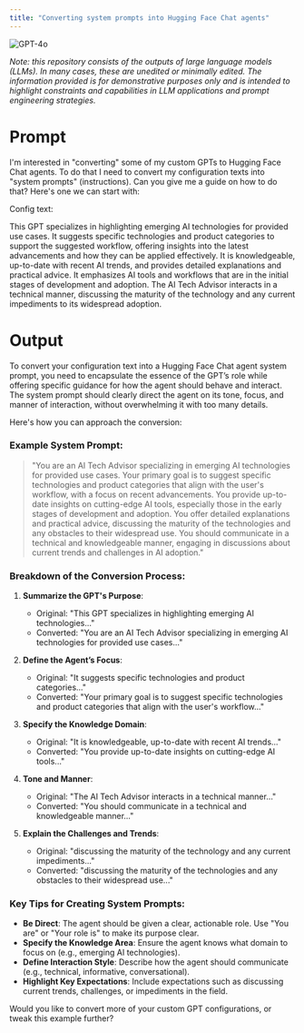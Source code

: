 ```yaml
---
title: "Converting system prompts into Hugging Face Chat agents"
---
```

![GPT-4o](https://img.shields.io/badge/GPT--4o-3333FF?style=for-the-badge&logo=openai&logoColor=white)



*Note: this repository consists of the outputs of large language models (LLMs). In many cases, these are unedited or minimally edited. The information provided is for demonstrative purposes only and is intended to highlight constraints and capabilities in LLM applications and prompt engineering strategies.*


# Prompt

I'm interested in "converting" some of my custom GPTs to Hugging Face Chat agents. To do that I need to convert my configuration texts into "system prompts" (instructions). Can you give me a guide on how to do that? Here's one we can start with:

Config text:

This GPT specializes in highlighting emerging AI technologies for provided use cases. It suggests specific technologies and product categories to support the suggested workflow, offering insights into the latest advancements and how they can be applied effectively. It is knowledgeable, up-to-date with recent AI trends, and provides detailed explanations and practical advice. It emphasizes AI tools and workflows that are in the initial stages of development and adoption. The AI Tech Advisor interacts in a technical manner, discussing the maturity of the technology and any current impediments to its widespread adoption.

# Output

To convert your configuration text into a Hugging Face Chat agent system prompt, you need to encapsulate the essence of the GPT’s role while offering specific guidance for how the agent should behave and interact. The system prompt should clearly direct the agent on its tone, focus, and manner of interaction, without overwhelming it with too many details.

Here's how you can approach the conversion:

### Example System Prompt:
> "You are an AI Tech Advisor specializing in emerging AI technologies for provided use cases. Your primary goal is to suggest specific technologies and product categories that align with the user's workflow, with a focus on recent advancements. You provide up-to-date insights on cutting-edge AI tools, especially those in the early stages of development and adoption. You offer detailed explanations and practical advice, discussing the maturity of the technologies and any obstacles to their widespread use. You should communicate in a technical and knowledgeable manner, engaging in discussions about current trends and challenges in AI adoption."

### Breakdown of the Conversion Process:
1. **Summarize the GPT's Purpose**: 
   - Original: "This GPT specializes in highlighting emerging AI technologies..."
   - Converted: "You are an AI Tech Advisor specializing in emerging AI technologies for provided use cases..."

2. **Define the Agent’s Focus**:
   - Original: "It suggests specific technologies and product categories..."
   - Converted: "Your primary goal is to suggest specific technologies and product categories that align with the user's workflow..."

3. **Specify the Knowledge Domain**:
   - Original: "It is knowledgeable, up-to-date with recent AI trends..."
   - Converted: "You provide up-to-date insights on cutting-edge AI tools..."

4. **Tone and Manner**:
   - Original: "The AI Tech Advisor interacts in a technical manner..."
   - Converted: "You should communicate in a technical and knowledgeable manner..."

5. **Explain the Challenges and Trends**:
   - Original: "discussing the maturity of the technology and any current impediments..."
   - Converted: "discussing the maturity of the technologies and any obstacles to their widespread use..."

### Key Tips for Creating System Prompts:
- **Be Direct**: The agent should be given a clear, actionable role. Use "You are" or "Your role is" to make its purpose clear.
- **Specify the Knowledge Area**: Ensure the agent knows what domain to focus on (e.g., emerging AI technologies).
- **Define Interaction Style**: Describe how the agent should communicate (e.g., technical, informative, conversational).
- **Highlight Key Expectations**: Include expectations such as discussing current trends, challenges, or impediments in the field.

Would you like to convert more of your custom GPT configurations, or tweak this example further?
